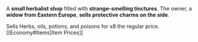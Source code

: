 A **small herbalist shop** filled with **strange-smelling tinctures**. The owner, a **widow from Eastern Europe**, **sells protective charms on the side**.

Sells Herbs, oils, potions, and poisons for x8 the regular price.
[[Economy#Items|Item Prices]]